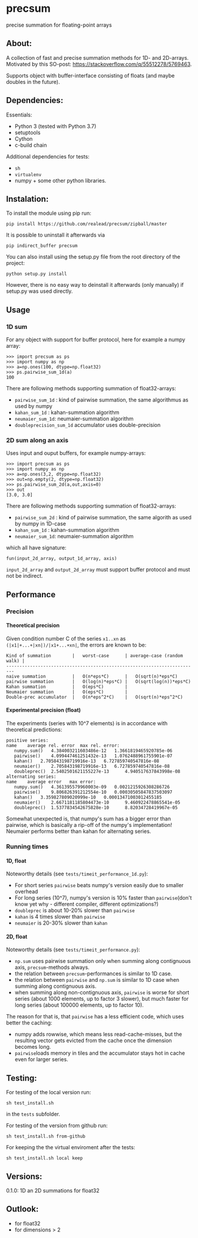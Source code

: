 # precsum

precise summation for floating-point arrays

## About:

   A collection of fast and precise summation methods for 1D- and 2D-arrays. Motivated by this SO-post: https://stackoverflow.com/q/55512278/5769463.

   Supports object with buffer-interface consisting of floats (and maybe doubles in the future).


## Dependencies:

Essentials: 

  - Python 3 (tested with Python 3.7)
  - setuptools
  - Cython
  - c-build chain

Additional dependencies for tests:
   
  - `sh`
  - `virtualenv`
  - numpy + some other python libraries.

## Instalation:

To install the module using pip run:

    pip install https://github.com/realead/precsum/zipball/master

It is possible to uninstall it afterwards via

    pip indirect_buffer precsum

You can also install using the setup.py file from the root directory of the project:

    python setup.py install

However, there is no easy way to deinstall it afterwards (only manually) if setup.py was used directly.

## Usage

### 1D sum

For any object with support for buffer protocol, here for example a numpy array:

    >>> import precsum as ps
    >>> import numpy as np
    >>> a=np.ones(100, dtype=np.float32)
    >>> ps.pairwise_sum_1d(a)
    100

There are following methods supporting summation of float32-arrays:

 * `pairwise_sum_1d` : kind of pairwise summation, the same algorithmus as used by numpy
 * `kahan_sum_1d` :  kahan-summation algorithm
 * `neumaier_sum_1d`: neumaier-summation algorithm
 * `doubleprecision_sum_1d` accumulator uses double-precision


### 2D sum along an axis

Uses input and ouput buffers, for example numpy-arrays:

    >>> import precsum as ps
    >>> import numpy as np
    >>> a=np.ones(3,2, dtype=np.float32)
    >>> out=np.empty(2, dtype=np.float32)
    >>> ps.pairwise_sum_2d(a,out,axis=0)
    >>> out
    [3.0, 3.0]

There are following methods supporting summation of float32-arrays:

 * `pairwise_sum_2d` : kind of pairwise summation, the same algorith as used by numpy in 1D-case
 * `kahan_sum_1d` :  kahan-summation algorithm
 * `neumaier_sum_1d`: neumaier-summation algorithm

which all have signature:

    fun(input_2d_array, output_1d_array, axis)

`input_2d_array` and `output_2d_array` must support buffer protocol and must not be indirect.


## Performance

### Precision 

#### Theoretical precision

Given condition number  C of the series `x1..xn` as `(|x1|+...+|xn|)/|x1+...+xn|`, the errors are known to be:

    Kind of summation        |   worst-case      | average-case (random walk) |
    -------------------------------------------------------------------------
    naive summation          |   O(n*eps*C)      |   O(sqrt(n)*eps*C)
    pairwise summation       |   O(log(n)*eps*C) |   O(sqrt(log(n))*eps*C)
    Kahan summation          |   O(eps*C)        |
    Neumaier summation       |   O(eps*C)        |
    Double-prec accumulator  |   O(n*eps^2*C)    |   O(sqrt(n)*eps^2*C)


#### Experimental precision (float)

The experiments (series with  10^7 elements) is in accordance with theoretical predictions:


    positive series:
    name	average rel. error	max rel. error:
       numpy.sum()	 4.384003211603486e-12 	 1.3661819465920785e-06
       pairwise()	 4.099447461251432e-13 	 1.0762488961755901e-07
       kahan()	 2.705843198719916e-13 	 6.727859740547816e-08
       neumaier()	 2.705843198719916e-13 	 6.727859740547816e-08
       doubleprec()	 2.5402501621155227e-13 	 4.940517637843998e-08
    alternating series:
    name	average error	max error:
       numpy.sum()	 4.361395579960003e-09 	 0.0021215926308286726
       pairwise()	 9.806826391212554e-10 	 0.00030505847837503097
       kahan()	 3.359827809020999e-10 	 0.00013471003012455185
       neumaier()	 2.6671181185804473e-10 	 9.460922478865541e-05
       doubleprec()	 1.5377834542675828e-10 	 8.82034728419967e-05

Somewhat unexpected is, that numpy's sum has a bigger error than pairwise, which is basically a rip-off of the numpy's implementation! Neumaier performs better than kahan for alternating series.


### Running times

#### 1D, float

Noteworthy details (see `tests/timeit_performance_1d.py`):

  * For short series `pairwise` beats numpy's version easily due to smaller overhead
  * For long series (10^7), numpy's version is 10% faster than `pairwise`(don't know yet why - different compiler, different optimizations?)
  * `doubleprec` is about 10-20% slower than `pairwise`
  * `kahan` is 4 times slower than `pairwise`
  * `neumaier` is 20-30% slower than `kahan`


#### 2D, float

Noteworthy details (see `tests/timeit_performance.py`):

  * `np.sum` uses pairwise summation only when summing along contignuous axis, `precsum`-methods always.
  * the relation between `precsum`-performances is similar to 1D case.
  * the relation between `pairwise` and `np.sum` is similar to 1D case when summing along contignuous axis.
  * when summing along non-contignuous axis, `pairwise` is worse for short series (about 1000 elements, up to factor 3 slower), but much faster for long series  (about 100000 elements, up to factor 10).

The reason for that is, that `pairwise` has a less efficient code, which uses better the caching:

  * numpy adds rowwise, which means less read-cache-misses, but the resulting vector gets evicted from the cache once the dimension becomes long.
  * `pairwise`loads memory in tiles and the accumulator stays hot in cache even for larger series.

    
## Testing:

For testing of the local version run:

    sh test_install.sh

in the `tests` subfolder.

For testing of the version from github run:

    sh test_install.sh from-github

For keeping the the virtual enviroment after the tests:

    sh test_install.sh local keep

## Versions:

  0.1.0: 1D an 2D summations for float32

## Outlook:

  * for float32
  * for dimensions > 2
